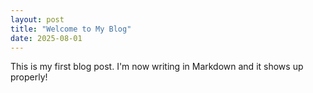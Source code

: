 ```yaml
---
layout: post
title: "Welcome to My Blog"
date: 2025-08-01
---
```


This is my first blog post. I'm now writing in Markdown and it shows up properly!

